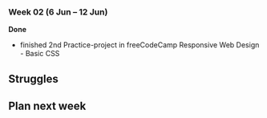 ### Week 02 (6 Jun – 12 Jun)

**Done**
- finished 2nd Practice-project in freeCodeCamp Responsive Web Design - Basic CSS

**Struggles**
- 

**Plan next week**
- 